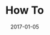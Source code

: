 ---
title: "How To"
date: 2017-01-05
weight: 2
description: >
  Coming Soon! How to build your own plugin.
---